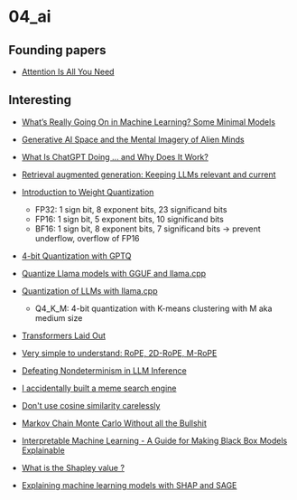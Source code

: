 # 04_ai

## Founding papers

- [Attention Is All You Need](https://arxiv.org/abs/1706.03762)

## Interesting

- [What’s Really Going On in Machine Learning? Some Minimal Models](https://writings.stephenwolfram.com/2024/08/whats-really-going-on-in-machine-learning-some-minimal-models/)
- [Generative AI Space and the Mental Imagery of Alien Minds](https://writings.stephenwolfram.com/2023/07/generative-ai-space-and-the-mental-imagery-of-alien-minds/)
- [What Is ChatGPT Doing … and Why Does It Work?](https://writings.stephenwolfram.com/2023/02/what-is-chatgpt-doing-and-why-does-it-work/)

- [Retrieval augmented generation: Keeping LLMs relevant and current](https://stackoverflow.blog/2023/10/18/retrieval-augmented-generation-keeping-llms-relevant-and-current/)
- [Introduction to Weight Quantization](https://towardsdatascience.com/introduction-to-weight-quantization-2494701b9c0c)
    - FP32: 1 sign bit, 8 exponent bits, 23 significand bits
    - FP16: 1 sign bit, 5 exponent bits, 10 significand bits
    - BF16: 1 sign bit, 8 exponent bits, 7 significand bits -> prevent underflow, overflow of FP16
- [4-bit Quantization with GPTQ](https://towardsdatascience.com/4-bit-quantization-with-gptq-36b0f4f02c34)
- [Quantize Llama models with GGUF and llama.cpp](https://towardsdatascience.com/quantize-llama-models-with-ggml-and-llama-cpp-3612dfbcc172)
- [Quantization of LLMs with llama.cpp](https://medium.com/@ingridwickstevens/quantization-of-llms-with-llama-cpp-9bbf59deda35)
    - Q4_K_M: 4-bit quantization with K-means clustering with M aka medium size
- [Transformers Laid Out](https://goyalpramod.github.io/blogs/Transformers_laid_out/)
- [Very simple to understand: RoPE, 2D-RoPE, M-RoPE](https://blog.ngxson.com/very-simple-to-understand-rope-2drope-mrope)
- [Defeating Nondeterminism in LLM Inference](https://thinkingmachines.ai/blog/defeating-nondeterminism-in-llm-inference/)

- [I accidentally built a meme search engine](https://harper.blog/2024/04/12/i-accidentally-built-a-meme-search-engine/)
- [Don't use cosine similarity carelessly](https://p.migdal.pl/blog/2025/01/dont-use-cosine-similarity)
- [Markov Chain Monte Carlo Without all the Bullshit](https://www.jeremykun.com/2015/04/06/markov-chain-monte-carlo-without-all-the-bullshit/)

- [Interpretable Machine Learning - A Guide for Making Black Box Models Explainable](https://christophm.github.io/interpretable-ml-book/)
- [What is the Shapley value ?](https://medium.com/the-modern-scientist/what-is-the-shapley-value-8ca624274d5a)
- [Explaining machine learning models with SHAP and SAGE](https://iancovert.com/blog/understanding-shap-sage/)
